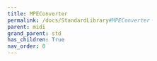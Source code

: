 ```yaml
---
title: MPEConverter
permalink: /docs/StandardLibrary#MPEConverter
parent: midi
grand_parent: std
has_children: True
nav_order: 0
---
```

